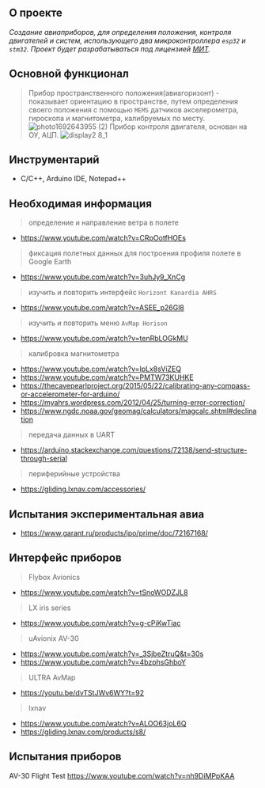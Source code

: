 ## О проекте
*Создание авиаприборов, для определения положения, контроля двигателей и систем, использующего два микроконтроллера `esp32` и `stm32`.* 
*Проект будет разрабатываться под лицензией [МИТ](http://ru.wikipedia.org/wiki/Лицензия_MIT).*

## Основной функционал
>Прибор пространственного положения(авиагоризонт) - показывает ориентацию в пространстве, путем определения своего положения с помощью `MEMS` датчиков акселерометра, гироскопа и магнитометра, калибруемых по месту. 
![photo1692643955 (2)](https://github.com/brightproject/flight_gauges/assets/1788098/e7576890-f83f-41bc-8826-f875ff39386a)
>Прибор контроля двигателя, основан на ОУ, АЦП.
![display2 8_1](https://github.com/brightproject/flight_gauges/assets/1788098/2b3fbf88-03fe-4920-8a84-b9e4f066109c)

## Инструментарий


* С/С++, Arduino IDE, Notepad++ 

## Необходимая информация

>определение и направление ветра в полете
* https://www.youtube.com/watch?v=CRpOotfHOEs
>фиксация полетных данных для построения профиля полете в Google Earth 
* https://www.youtube.com/watch?v=3uhJy9_XnCg
>изучить и повторить интерфейс `Horizont Kanardia AHRS`
* https://www.youtube.com/watch?v=ASEE_p26Gl8
>изучить и повторить меню  `AvMap Horison`
* https://www.youtube.com/watch?v=tenRbLOGkMU
>калибровка магнитометра 
* https://www.youtube.com/watch?v=lpLx8sViZEQ
* https://www.youtube.com/watch?v=PMTW73KUHKE
* https://thecavepearlproject.org/2015/05/22/calibrating-any-compass-or-accelerometer-for-arduino/
* https://myahrs.wordpress.com/2012/04/25/turning-error-correction/
* https://www.ngdc.noaa.gov/geomag/calculators/magcalc.shtml#declination
>передача данных в UART
* https://arduino.stackexchange.com/questions/72138/send-structure-through-serial
> периферийные устройства
* https://gliding.lxnav.com/accessories/

## Испытания экспериментальная авиа

* https://www.garant.ru/products/ipo/prime/doc/72167168/

## Интерфейс приборов

> Flybox Avionics
* https://www.youtube.com/watch?v=tSnoWODZJL8
> LX iris series
* https://www.youtube.com/watch?v=g-cPiKwTiac
> uAvionix AV-30
* https://www.youtube.com/watch?v=_3SjbeZtruQ&t=30s
* https://www.youtube.com/watch?v=4bzphsGhboY
> ULTRA AvMap
* https://youtu.be/dvTStJWv6WY?t=92
> lxnav
* https://www.youtube.com/watch?v=ALOO63joL6Q
* https://gliding.lxnav.com/products/s8/

## Испытания приборов

AV-30 Flight Test
https://www.youtube.com/watch?v=nh9DiMPpKAA
